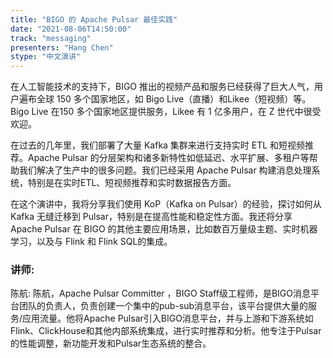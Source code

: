 ```yaml
---
title: "BIGO 的 Apache Pulsar 最佳实践"
date: "2021-08-06T14:50:00" 
track: "messaging"
presenters: "Hang Chen"
stype: "中文演讲"
---
```

在人工智能技术的支持下，BIGO 推出的视频产品和服务已经获得了巨大人气，用户遍布全球 150 多个国家地区，如 Bigo Live（直播）和Likee（短视频）等。Bigo Live 在150 多个国家地区提供服务，Likee 有 1 亿多用户，在 Z 世代中很受欢迎。
 
在过去的几年里，我们部署了大量 Kafka 集群来进行支持实时 ETL 和短视频推荐。Apache Pulsar 的分层架构和诸多新特性如低延迟、水平扩展、多租户等帮助我们解决了生产中的很多问题。我们已经采用 Apache Pulsar 构建消息处理系统，特别是在实时ETL、短视频推荐和实时数据报告方面。
 
在这个演讲中，我将分享我们使用 KoP（Kafka on Pulsar）的经验，探讨如何从 Kafka 无缝迁移到 Pulsar，特别是在提高性能和稳定性方面。我还将分享 Apache Pulsar 在 BIGO 的其他主要应用场景，比如数百万量级主题、实时机器学习，以及与 Flink 和 Flink SQL的集成。
 ### 讲师: 
 陈航:  陈航，Apache Pulsar Committer ，BIGO Staff级工程师，是BIGO消息平台团队的负责人，负责创建一个集中的pub-sub消息平台，该平台提供大量的服务/应用流量。他将Apache Pulsar引入BIGO消息平台，并与上游和下游系统如Flink、ClickHouse和其他内部系统集成，进行实时推荐和分析。他专注于Pulsar的性能调整，新功能开发和Pulsar生态系统的整合。